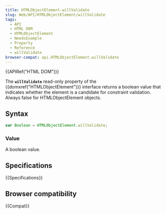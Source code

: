 ```yaml
---
title: HTMLObjectElement.willValidate
slug: Web/API/HTMLObjectElement/willValidate
tags:
  - API
  - HTML DOM
  - HTMLObjectElement
  - NeedsExample
  - Property
  - Reference
  - willValidate
browser-compat: api.HTMLObjectElement.willValidate
---
```

{{APIRef("HTML DOM")}}

The **`willValidate`** read-only property of
the {{domxref("HTMLObjectElement")}} interface returns a boolean value that
indicates whether the element is a candidate for constraint validation. Always false for
HTMLObjectElement objects.

## Syntax

```js
var Boolean = HTMLObjectElement.willValidate;
```

### Value

A boolean value.

## Specifications

{{Specifications}}

## Browser compatibility

{{Compat}}
